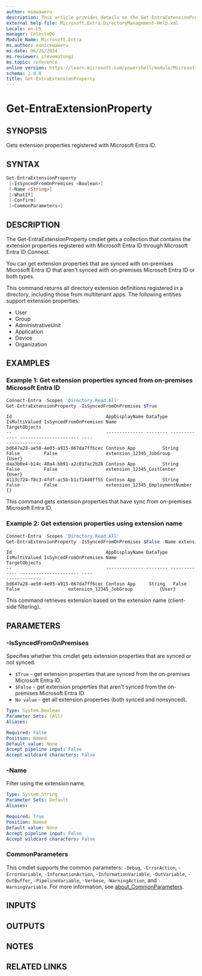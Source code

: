 ```yaml
---
author: msewaweru
description: This article provides details on the Get-EntraExtensionProperty command.
external help file: Microsoft.Entra.DirectoryManagement-Help.xml
Locale: en-US
manager: CelesteDG
Module Name: Microsoft.Entra
ms.author: eunicewaweru
ms.date: 06/26/2024
ms.reviewer: stevemutungi
ms.topic: reference
online version: https://learn.microsoft.com/powershell/module/Microsoft.Entra/Get-EntraExtensionProperty
schema: 2.0.0
title: Get-EntraExtensionProperty
---
```


# Get-EntraExtensionProperty

## SYNOPSIS

Gets extension properties registered with Microsoft Entra ID.

## SYNTAX

```powershell
Get-EntraExtensionProperty
 [-IsSyncedFromOnPremises <Boolean>]
 [-Name <String>]
 [-WhatIf]
 [-Confirm]
 [<CommonParameters>]
```

## DESCRIPTION

The Get-EntraExtensionProperty cmdlet gets a collection that contains the extension properties registered with Microsoft Entra ID through Microsoft Entra ID Connect.

You can get extension properties that are synced with on-premises Microsoft Entra ID that aren't synced with on-premises Microsoft Entra ID or both types.

This command returns all directory extension definitions registered in a directory, including those from multitenant apps. The following entities support extension properties:

- User
- Group
- AdministrativeUnit
- Application
- Device
- Organization

## EXAMPLES

### Example 1: Get extension properties synced from on-premises Microsoft Entra ID

```powershell
Connect-Entra -Scopes 'Directory.Read.All'
Get-EntraExtensionProperty -IsSyncedFromOnPremises $True
```

```Output
Id                                   AppDisplayName DataType IsMultiValued IsSyncedFromOnPremises Name                                                         TargetObjects
--                                   -------------- -------- ------------- ---------------------- ----                                                         -------------
bd647a28-ae50-4e03-a915-067da7ff6cec Contoso App          String   False         False                  extension_12345_JobGroup          {User}
daa3b0e4-b14c-40a4-bb91-a2c017ac2b28 Contoso App          String   False         False                  extension_12345_CostCenter            {User}
4113c724-f8c3-4fdf-ac5b-b1cf1440ff55 Contoso App          String   False         False                  extension_12345_EmploymentNumber             {}
```

This command gets extension properties that have sync from on-premises Microsoft Entra ID.

### Example 2: Get extension properties using extension name

```powershell
Connect-Entra -Scopes 'Directory.Read.All'
Get-EntraExtensionProperty -IsSyncedFromOnPremises $False -Name extension_12345_JobGroup
```

```Output
Id                                   AppDisplayName DataType IsMultiValued IsSyncedFromOnPremises Name                                                         TargetObjects
--                                   -------------- -------- ------------- ---------------------- ----                                                         -------------
bd647a28-ae50-4e03-a915-067da7ff6cec Contoso App     String   False         False                  extension_12345_JobGroup          {User}
```

This command retrieves extension based on the extension name (client-side filtering).

## PARAMETERS

### -IsSyncedFromOnPremises

Specifies whether this cmdlet gets extension properties that are synced or not synced.

- `$True` - get extension properties that are synced from the on-premises Microsoft Entra ID.
- `$False` - get extension properties that aren't synced from the on-premises Microsoft Entra ID.
- `No value` - get all extension properties (both synced and nonsynced).

```yaml
Type: System.Boolean
Parameter Sets: (All)
Aliases:

Required: False
Position: Named
Default value: None
Accept pipeline input: False
Accept wildcard characters: False
```

### -Name

Filter using the extension name.

```yaml
Type: System.String
Parameter Sets: Default
Aliases:

Required: True
Position: Named
Default value: None
Accept pipeline input: False
Accept wildcard characters: False
```

### CommonParameters

This cmdlet supports the common parameters: `-Debug`, `-ErrorAction`, `-ErrorVariable`, `-InformationAction`, `-InformationVariable`, `-OutVariable`, `-OutBuffer`, `-PipelineVariable`, `-Verbose`, `-WarningAction`, and `-WarningVariable`. For more information, see [about_CommonParameters](https://go.microsoft.com/fwlink/?LinkID=113216).

## INPUTS

## OUTPUTS

## NOTES

## RELATED LINKS
